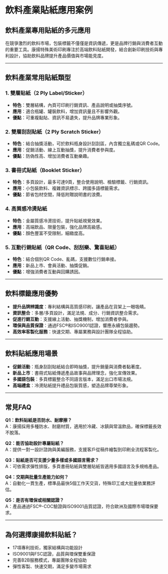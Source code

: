 # 飲料產業貼紙應用案例

## 飲料產業專用貼紙的多元應用

在競爭激烈的飲料市場，包裝標籤不僅僅是資訊傳遞，更是品牌行銷與消費者互動的重要工具。康揚特殊美術印刷專注於高端飲料貼紙開發，結合創新印刷技術與專利設計，協助飲料品牌提升產品價值與市場能見度。

---

## 飲料產業常用貼紙類型

### 1. 雙層貼紙（2 Ply Label/Sticker）
- **特色**：雙層結構，內頁可印刷行銷資訊、產品說明或抽獎序號。
- **應用**：適合瓶罐、罐裝飲料，增加資訊量且不影響外觀。
- **優點**：可重複黏貼、資訊不易遺失，提升品牌專業形象。

### 2. 雙層刮刮貼紙（2 Ply Scratch Sticker）
- **特色**：結合抽獎活動，可於飲料瓶身設計刮刮區，內含獨立亂碼或QR Code。
- **應用**：促銷活動、線上互動抽獎，提升消費者參與度。
- **優點**：防偽性高、增加消費者互動樂趣。

### 3. 書冊式貼紙（Booklet Sticker）
- **特色**：多頁設計，最多可達9頁，整合使用說明、檢驗標籤、行銷資訊。
- **應用**：小包裝飲料、複雜資訊標示、跨國多語標籤需求。
- **優點**：節省包材空間，降低附贈說明書的浪費。

### 4. 高質感冷燙貼紙
- **特色**：金屬質感冷燙技術，提升貼紙視覺效果。
- **應用**：高端飲品、限量包裝，強化品牌高級感。
- **優點**：顏色豐富不受限制，細緻度高。

### 5. 互動行銷貼紙（QR Code、刮刮樂、驚喜貼紙）
- **特色**：結合個別QR Code、亂碼，支援數位行銷串接。
- **應用**：新品上市、會員活動、抽獎促銷。
- **優點**：增強消費者互動與回購誘因。

---

## 飲料標籤應用優勢

- **提升品牌辨識度**：專利結構與高質感印刷，讓產品在貨架上一眼吸睛。
- **資訊整合**：多層/多頁設計，滿足法規、成分、行銷資訊整合需求。
- **促進行銷互動**：支援線上活動、抽獎機制，增加消費者參與。
- **環保與品質保證**：通過FSC®和ISO9001認證，響應永續包裝趨勢。
- **高效率客製化服務**：快速交期、專屬業務與設計團隊全程協助。

---

## 飲料貼紙應用場景

- **促銷活動**：瓶身刮刮貼紙結合即時抽獎，提升銷量與消費者黏著度。
- **新品上市**：書冊式貼紙傳遞產品故事與品牌理念，強化宣傳效果。
- **多國語包裝**：多頁標籤整合不同語言版本，滿足出口市場法規。
- **高端禮盒**：冷燙貼紙提升禮品包裝質感，塑造品牌尊榮形象。

---

## 常見FAQ

**Q1：飲料貼紙是否防水、耐摩擦？**  
A：康揚採用多種防水、耐磨材質，適用於冷藏、冰鎮與常溫飲品，確保標籤長效不脫落。

**Q2：能否協助設計專屬貼紙？**  
A：提供一對一設計諮詢與美編服務，支援客戶從稿件繪製到印刷全流程客製化。

**Q3：貼紙是否可支援少量多樣或多國語言需求？**  
A：可依需求彈性排版，多頁書冊貼紙與雙層貼紙皆適用多國語言及多規格產品。

**Q4：交期與批量生產能力如何？**  
A：自動化一貫生產，標準品最快5個工作天交貨，特殊印工或大批量依業務評估。

**Q5：是否有環保或相關認證？**  
A：產品通過FSC®-COC驗證與ISO9001品質認證，符合歐洲及國際市場環保要求。

---

## 為何選擇康揚飲料貼紙？

- 17項專利技術，獨家結構與功能設計
- ISO9001與FSC認證，品質與環保雙重保證
- 完善B2B服務模式，專屬團隊全程協助
- 彈性客製、快速交期，滿足多變市場需求